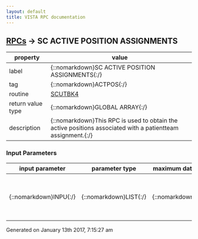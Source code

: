 ```yaml
---
layout: default
title: VISTA RPC documentation
---
```




## [RPCs](TableOfContent.md) &#8594; SC ACTIVE POSITION ASSIGNMENTS 

 property | value 
--- | --- 
 label | {::nomarkdown}SC ACTIVE POSITION ASSIGNMENTS{:/}
 tag | {::nomarkdown}ACTPOS{:/}
 routine | [SCUTBK4](http://code.osehra.org/dox/Routine_SCUTBK4_source.html)
 return value type | {::nomarkdown}GLOBAL ARRAY{:/}
 description | {::nomarkdown}This RPC is used to obtain the active positions associated with a patientteam assignment.{:/}

### Input Parameters

| input parameter | parameter type | maximum data length | required | description | 
| --- | --- | --- | --- | --- | 
| {::nomarkdown}INPU{:/} | {::nomarkdown}LIST{:/} | {::nomarkdown}512{:/} | {::nomarkdown}true{:/} | {::nomarkdown}The parameters are DFN, Beginning date range, Ending date range, and Team{:/} | 




 Generated on January 13th 2017, 7:15:27 am